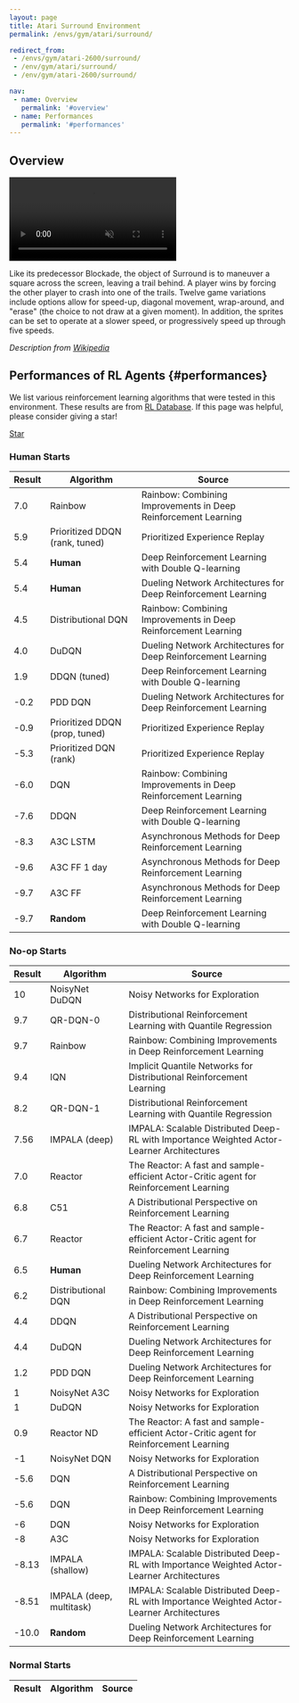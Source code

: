 ```yaml
---
layout: page
title: Atari Surround Environment
permalink: /envs/gym/atari/surround/

redirect_from:
 - /envs/gym/atari-2600/surround/
 - /env/gym/atari/surround/
 - /env/gym/atari-2600/surround/

nav:
 - name: Overview
   permalink: '#overview'
 - name: Performances
   permalink: '#performances'
---
```



## Overview

<video autoplay muted loop controls>
  <source src="{{ 'assets/_pages/envs/gym/atari/surround.mp4' | absolute_url }}" type="video/mp4">
</video>

Like its predecessor Blockade, the object of Surround is to maneuver a square across the screen, leaving a trail behind. A player wins by forcing the other player to crash into one of the trails. Twelve game variations include options allow for speed-up, diagonal movement, wrap-around, and "erase" (the choice to not draw at a given moment). In addition, the sprites can be set to operate at a slower speed, or progressively speed up through five speeds.

*Description from [Wikipedia](https://en.wikipedia.org/wiki/Surround_(video_game))*


## Performances of RL Agents {#performances}

We list various reinforcement learning algorithms that were tested in this environment. These results are from [RL Database](https://github.com/seungjaeryanlee/rldb). If this page was helpful, please consider giving a star!

<!-- Place this tag where you want the button to render. -->
<a class="github-button" href="https://github.com/seungjaeryanlee/rldb" data-icon="octicon-star" data-size="large" data-show-count="true" aria-label="Star seungjaeryanlee/rldb on GitHub">Star</a>
<!-- Place this tag in your head or just before your close body tag. -->
<script async defer src="https://buttons.github.io/buttons.js"></script>

### Human Starts

| Result | Algorithm | Source |
|--------|-----------|--------|
| 7.0 | Rainbow | Rainbow: Combining Improvements in Deep Reinforcement Learning |
| 5.9 | Prioritized DDQN (rank, tuned) | Prioritized Experience Replay |
| 5.4 | **Human** | Deep Reinforcement Learning with Double Q-learning |
| 5.4 | **Human** | Dueling Network Architectures for Deep Reinforcement Learning |
| 4.5 | Distributional DQN | Rainbow: Combining Improvements in Deep Reinforcement Learning |
| 4.0 | DuDQN | Dueling Network Architectures for Deep Reinforcement Learning |
| 1.9 | DDQN (tuned) | Deep Reinforcement Learning with Double Q-learning |
| -0.2 | PDD DQN | Dueling Network Architectures for Deep Reinforcement Learning |
| -0.9 | Prioritized DDQN (prop, tuned) | Prioritized Experience Replay |
| -5.3 | Prioritized DQN (rank) | Prioritized Experience Replay |
| -6.0 | DQN | Rainbow: Combining Improvements in Deep Reinforcement Learning |
| -7.6 | DDQN | Deep Reinforcement Learning with Double Q-learning |
| -8.3 | A3C LSTM | Asynchronous Methods for Deep Reinforcement Learning |
| -9.6 | A3C FF 1 day | Asynchronous Methods for Deep Reinforcement Learning |
| -9.7 | A3C FF | Asynchronous Methods for Deep Reinforcement Learning |
| -9.7 | **Random** | Deep Reinforcement Learning with Double Q-learning |


### No-op Starts

| Result | Algorithm | Source |
|--------|-----------|--------|
| 10 | NoisyNet DuDQN | Noisy Networks for Exploration |
| 9.7 | QR-DQN-0 | Distributional Reinforcement Learning with Quantile Regression |
| 9.7 | Rainbow | Rainbow: Combining Improvements in Deep Reinforcement Learning |
| 9.4 | IQN | Implicit Quantile Networks for Distributional Reinforcement Learning |
| 8.2 | QR-DQN-1 | Distributional Reinforcement Learning with Quantile Regression |
| 7.56 | IMPALA (deep) | IMPALA: Scalable Distributed Deep-RL with Importance Weighted Actor-Learner Architectures |
| 7.0 | Reactor | The Reactor: A fast and sample-efficient Actor-Critic agent for Reinforcement Learning |
| 6.8 | C51 | A Distributional Perspective on Reinforcement Learning |
| 6.7 | Reactor | The Reactor: A fast and sample-efficient Actor-Critic agent for Reinforcement Learning |
| 6.5 | **Human** | Dueling Network Architectures for Deep Reinforcement Learning |
| 6.2 | Distributional DQN | Rainbow: Combining Improvements in Deep Reinforcement Learning |
| 4.4 | DDQN | A Distributional Perspective on Reinforcement Learning |
| 4.4 | DuDQN | Dueling Network Architectures for Deep Reinforcement Learning |
| 1.2 | PDD DQN | Dueling Network Architectures for Deep Reinforcement Learning |
| 1 | NoisyNet A3C | Noisy Networks for Exploration |
| 1 | DuDQN | Noisy Networks for Exploration |
| 0.9 | Reactor ND | The Reactor: A fast and sample-efficient Actor-Critic agent for Reinforcement Learning |
| -1 | NoisyNet DQN | Noisy Networks for Exploration |
| -5.6 | DQN | A Distributional Perspective on Reinforcement Learning |
| -5.6 | DQN | Rainbow: Combining Improvements in Deep Reinforcement Learning |
| -6 | DQN | Noisy Networks for Exploration |
| -8 | A3C | Noisy Networks for Exploration |
| -8.13 | IMPALA (shallow) | IMPALA: Scalable Distributed Deep-RL with Importance Weighted Actor-Learner Architectures |
| -8.51 | IMPALA (deep, multitask) | IMPALA: Scalable Distributed Deep-RL with Importance Weighted Actor-Learner Architectures |
| -10.0 | **Random** | Dueling Network Architectures for Deep Reinforcement Learning |


### Normal Starts

| Result | Algorithm | Source |
|--------|-----------|--------|

